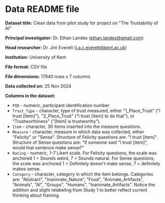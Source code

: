 # Data README file

**Dataset title:** Clean data from pilot study for project on "The Trustability 
of AI"

**Principal investigator:** Dr. Ethan Landes (ethan.landes@gmail.com)

**Head researcher:** Dr. Jim Everett (j.a.c.everett@kent.ac.uk)

**Institution:** University of Kent

**File format:** CSV file

**File dimensions:** 17940 rows x 7 columns

**Data collected on:** 25 Nov 2024

**Columns in the dataset:**

- `PID` - numeric, participant identification number
- `Trust_Type` - character, type of trust measured, either "1_Place_Trust" ("I trust [Item]"), "2_Place_Trust" ("I trust [Item] to do that"), or "Trustworthiness" ("[Item] is trustworthy").
- `Item` - character, 30 items inserted into the measure questions.
- `Measure` - character, measure in which data was collected, either "Felicity" 
or "Sense". Structure of Felicity questions are: "I trust [item]". Structure of 
Sense questions are: "If someone said "I trust [item]", would that sentence make
sense?"
- `Rating` - numeric, 1-7 Likert scale. For Felicity questions, the scale was 
anchored 1 = Sounds weird, 7 = Sounds natural. For Sense questions, the scale 
was anchored 1 = Definitely doesn't make sense, 7 = definitely makes sense. 
- `Category` - character, category in which the item belongs. Categories are: 
"Abstract", "Inanimate_Nature", "Food", "Animate_Artifacts", "Animals", "AI", 
"Groups", "Humans", "Inanimate_Artifacts". Notice the addition and slight relabeling from Study 1 to better reflect current thinking about framing.          
